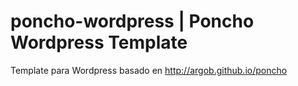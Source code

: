 # poncho-wordpress | Poncho Wordpress Template

Template para Wordpress basado en http://argob.github.io/poncho
